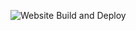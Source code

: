 ![Website Build and Deploy](https://github.com/fskelly/fskelly.me/actions/workflows/hugo.yaml/badge.svg)
